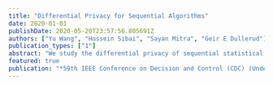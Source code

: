 ```yaml
---
title: "Differential Privacy for Sequential Algorithms"
date: 2020-01-01
publishDate: 2020-05-20T23:57:56.805691Z
authors: ["Yu Wang", "Hussein Sibai", "Sayan Mitra", "Geir E Dullerud"]
publication_types: ["1"]
abstract: "We study the differential privacy of sequential statistical inference and learning algorithms that are characterized by random termination time. Using the two examples: sequential probability ratio test and sequential empirical risk minimization, we show that the number of steps such algorithms execute before termination can jeopardize the differential privacy of the input data in a similar fashion as their outputs, and it is impossible to use the usual Laplace mechanism to achieve standard differentially private in these examples. To remedy this, we propose a notion of weak differential privacy and demonstrate its equivalence to the standard case for large i.i.d. samples. We show that using the Laplace mechanism, weak differential privacy can be achieved for both the sequential probability ratio test and the sequential empirical risk minimization with proper performance guarantees. Finally, we provide preliminary experimental results on the Breast Cancer Wisconsin (Diagnostic) and Landsat Satellite Data Sets from the UCI repository."
featured: true
publication: "*59th IEEE Conference on Decision and Control (CDC) (Under Review)*"
---
```


